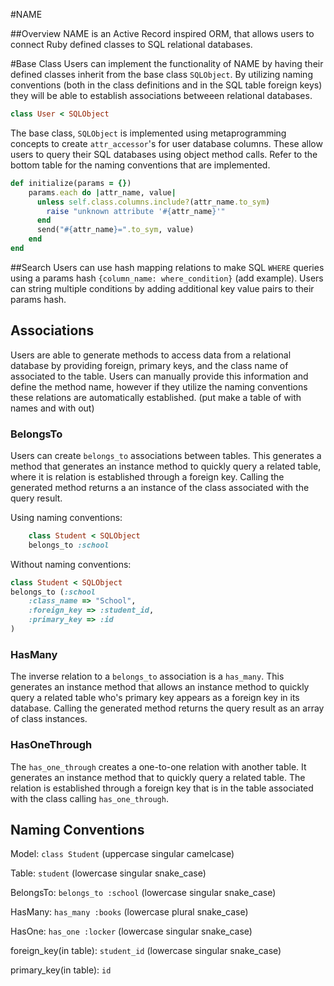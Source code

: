 #NAME

##Overview
NAME is an Active Record inspired ORM, that allows users to connect Ruby defined classes to SQL relational databases. 

#Base Class
Users can implement the functionality of NAME by having their defined classes inherit from the base class ``SQLObject``. By utilizing naming conventions (both in the class definitions and in the SQL table foreign keys) they will be able to establish associations betweeen relational databases.

```ruby 
class User < SQLObject
```

The base class, ``SQLObject`` is implemented using metaprogramming concepts to create ``attr_accessor``'s for user database columns. These allow users to query their SQL databases using object method calls. Refer to the bottom table for the naming conventions that are implemented.
```ruby
def initialize(params = {})
    params.each do |attr_name, value|
      unless self.class.columns.include?(attr_name.to_sym)
        raise "unknown attribute '#{attr_name}'"
      end
      send("#{attr_name}=".to_sym, value)
    end
end
```

##Search
Users can use hash mapping relations to make SQL ``WHERE`` queries using a params hash ``{column_name: where_condition}`` (add example). Users can string multiple conditions by adding additional key value pairs to their params hash. 

## Associations
Users are able to generate methods to access data from a relational database by providing foreign, primary keys, and the class name of associated to the table. Users can manually provide this information and define the method name, however if they utilize the naming conventions these relations are automatically established. (put make a table of with names and with out)

### BelongsTo
Users can create ``belongs_to`` associations between tables. This generates a method that generates an instance method to quickly query a related table, where it is relation is established through a foreign key. Calling the generated method returns a an instance of the class associated with the query result. 

Using naming conventions:

```ruby
    class Student < SQLObject
    belongs_to :school
```

Without naming conventions: 
```ruby
class Student < SQLObject
belongs_to (:school
    :class_name => "School",
    :foreign_key => :student_id,
    :primary_key => :id
)
```

### HasMany
The inverse relation to a ``belongs_to`` association is a ``has_many``. This generates an instance method that allows an instance method to quickly query a related table who's primary key appears as a foreign key in its database. Calling the generated method returns the query result as an array of class instances. 

### HasOneThrough
The ``has_one_through`` creates a one-to-one relation with another table. It generates an instance method that to quickly query a related table. The relation is established through a foreign key that is in the table associated with the class calling ``has_one_through``.

## Naming Conventions
Model: ``` class Student ``` (uppercase singular camelcase)

Table: ``` student ``` (lowercase singular snake_case)

BelongsTo: ```belongs_to :school``` (lowercase singular snake_case)

HasMany: ```has_many :books``` (lowercase plural snake_case)

HasOne: ```has_one :locker``` (lowercase singular snake_case)

foreign_key(in table): ```student_id``` (lowercase singular snake_case)

primary_key(in table): ```id```
